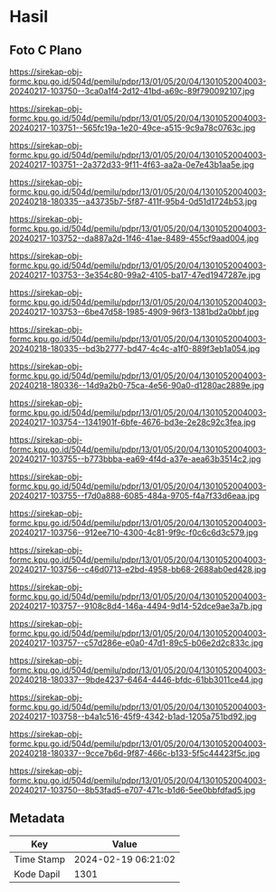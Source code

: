 # Hasil

## Foto C Plano

https://sirekap-obj-formc.kpu.go.id/504d/pemilu/pdpr/13/01/05/20/04/1301052004003-20240217-103750--3ca0a1f4-2d12-41bd-a69c-89f790092107.jpg

https://sirekap-obj-formc.kpu.go.id/504d/pemilu/pdpr/13/01/05/20/04/1301052004003-20240217-103751--565fc19a-1e20-49ce-a515-9c9a78c0763c.jpg

https://sirekap-obj-formc.kpu.go.id/504d/pemilu/pdpr/13/01/05/20/04/1301052004003-20240217-103751--2a372d33-9f11-4f63-aa2a-0e7e43b1aa5e.jpg

https://sirekap-obj-formc.kpu.go.id/504d/pemilu/pdpr/13/01/05/20/04/1301052004003-20240218-180335--a43735b7-5f87-411f-95b4-0d51d1724b53.jpg

https://sirekap-obj-formc.kpu.go.id/504d/pemilu/pdpr/13/01/05/20/04/1301052004003-20240217-103752--da887a2d-1f46-41ae-8489-455cf9aad004.jpg

https://sirekap-obj-formc.kpu.go.id/504d/pemilu/pdpr/13/01/05/20/04/1301052004003-20240217-103753--3e354c80-99a2-4105-ba17-47ed1947287e.jpg

https://sirekap-obj-formc.kpu.go.id/504d/pemilu/pdpr/13/01/05/20/04/1301052004003-20240217-103753--6be47d58-1985-4909-96f3-1381bd2a0bbf.jpg

https://sirekap-obj-formc.kpu.go.id/504d/pemilu/pdpr/13/01/05/20/04/1301052004003-20240218-180335--bd3b2777-bd47-4c4c-a1f0-889f3eb1a054.jpg

https://sirekap-obj-formc.kpu.go.id/504d/pemilu/pdpr/13/01/05/20/04/1301052004003-20240218-180336--14d9a2b0-75ca-4e56-90a0-d1280ac2889e.jpg

https://sirekap-obj-formc.kpu.go.id/504d/pemilu/pdpr/13/01/05/20/04/1301052004003-20240217-103754--1341901f-6bfe-4676-bd3e-2e28c92c3fea.jpg

https://sirekap-obj-formc.kpu.go.id/504d/pemilu/pdpr/13/01/05/20/04/1301052004003-20240217-103755--b773bbba-ea69-4f4d-a37e-aea63b3514c2.jpg

https://sirekap-obj-formc.kpu.go.id/504d/pemilu/pdpr/13/01/05/20/04/1301052004003-20240217-103755--f7d0a888-6085-484a-9705-f4a7f33d6eaa.jpg

https://sirekap-obj-formc.kpu.go.id/504d/pemilu/pdpr/13/01/05/20/04/1301052004003-20240217-103756--912ee710-4300-4c81-9f9c-f0c6c6d3c579.jpg

https://sirekap-obj-formc.kpu.go.id/504d/pemilu/pdpr/13/01/05/20/04/1301052004003-20240217-103756--c46d0713-e2bd-4958-bb68-2688ab0ed428.jpg

https://sirekap-obj-formc.kpu.go.id/504d/pemilu/pdpr/13/01/05/20/04/1301052004003-20240217-103757--9108c8d4-146a-4494-9d14-52dce9ae3a7b.jpg

https://sirekap-obj-formc.kpu.go.id/504d/pemilu/pdpr/13/01/05/20/04/1301052004003-20240217-103757--c57d286e-e0a0-47d1-89c5-b06e2d2c833c.jpg

https://sirekap-obj-formc.kpu.go.id/504d/pemilu/pdpr/13/01/05/20/04/1301052004003-20240218-180337--9bde4237-6464-4446-bfdc-61bb3011ce44.jpg

https://sirekap-obj-formc.kpu.go.id/504d/pemilu/pdpr/13/01/05/20/04/1301052004003-20240217-103758--b4a1c516-45f9-4342-b1ad-1205a751bd92.jpg

https://sirekap-obj-formc.kpu.go.id/504d/pemilu/pdpr/13/01/05/20/04/1301052004003-20240218-180337--9cce7b6d-9f87-466c-b133-5f5c44423f5c.jpg

https://sirekap-obj-formc.kpu.go.id/504d/pemilu/pdpr/13/01/05/20/04/1301052004003-20240217-103750--8b53fad5-e707-471c-b1d6-5ee0bbfdfad5.jpg


## Metadata

| Key        | Value               |
| ---------- | ------------------- |
| Time Stamp | 2024-02-19 06:21:02 |
| Kode Dapil | 1301                |



